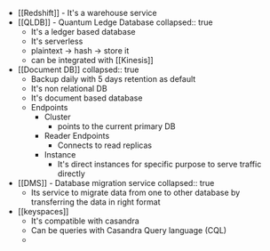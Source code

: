 - [[Redshift]] - It's a warehouse service
- [[QLDB]] - Quantum Ledge Database
  collapsed:: true
	- It's a ledger based database
	- It's serverless
	- plaintext -> hash -> store it
	- can be integrated with [[Kinesis]]
- [[Document DB]]
  collapsed:: true
	- Backup daily with 5 days retention as default
	- It's non relational DB
	- It's document based database
	- Endpoints
		- Cluster
			- points to the current primary DB
		- Reader Endpoints
			- Connects to read replicas
		- Instance
			- It's direct instances for specific purpose to serve traffic directly
- [[DMS]] - Database migration service
  collapsed:: true
	- Its service to migrate data from one to other database by transferring the data in right format
- [[keyspaces]]
	- It's compatible with casandra
	- Can be queries with Casandra Query language (CQL)
	-